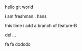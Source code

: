 hello git world

i am  freshman . hans

this time i add a branch of feature-B

del ...

fa fa dododo
